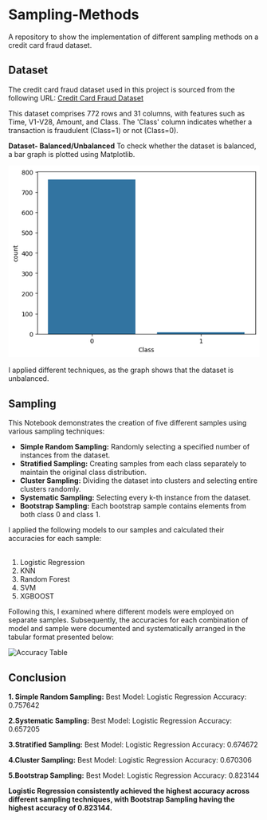 # Sampling-Methods
A repository to show the implementation of different sampling methods on a credit card fraud dataset.

## Dataset
The credit card fraud dataset used in this project is sourced from the following URL:
[Credit Card Fraud Dataset](https://github.com/AnjulaMehto/Sampling_Assignment/blob/main/Creditcard_data.csv)


This dataset comprises 772 rows and 31 columns, with features such as Time, V1-V28, Amount, and Class. The 'Class' column indicates whether a transaction is fraudulent (Class=1) or not (Class=0).

**Dataset- Balanced/Unbalanced**
To check whether the dataset is balanced, a bar graph is plotted using Matplotlib.


![Unbalanced Dataset](Unbalanced.png)<br/>

I applied different techniques, as the graph shows that the dataset is unbalanced.


## Sampling

This Notebook demonstrates the creation of five different samples using various sampling techniques:<br/>
* **Simple Random Sampling:** Randomly selecting a specified number of instances from the dataset.<br/>
* **Stratified Sampling:** Creating samples from each class separately to maintain the original class distribution.<br/>
* **Cluster Sampling:** Dividing the dataset into clusters and selecting entire clusters randomly.<br/>
* **Systematic Sampling:** Selecting every k-th instance from the dataset.<br/>
* **Bootstrap Sampling:** Each bootstrap sample contains elements from both class 0 and class 1.<br/>

I applied the following models to our samples and calculated their accuracies for each sample:<br/><br/>
1. Logistic Regression<br/>
2. KNN<br/>
3. Random Forest<br/>
4. SVM<br/>
5. XGBOOST<br/>

Following this, I examined where different models were employed on separate samples. Subsequently, the accuracies for each combination of model and sample were documented and systematically arranged in the tabular format presented below:<br/>

![Accuracy Table](AccuracyTable.png)<br/>

## Conclusion


**1. Simple Random Sampling:**
Best Model: Logistic Regression
Accuracy: 0.757642


**2.Systematic Sampling:**
Best Model: Logistic Regression
Accuracy: 0.657205


**3.Stratified Sampling:**
Best Model: Logistic Regression
Accuracy: 0.674672	


**4.Cluster Sampling:**
Best Model: Logistic Regression
Accuracy: 0.670306


**5.Bootstrap Sampling:**
Best Model: Logistic Regression
Accuracy: 0.823144


**Logistic Regression consistently achieved the highest accuracy across different sampling techniques, with Bootstrap Sampling having the highest accuracy of 0.823144.**

